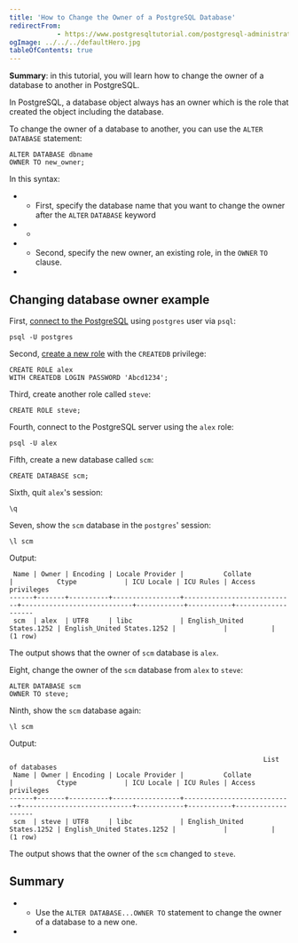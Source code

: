 ```yaml
---
title: 'How to Change the Owner of a PostgreSQL Database'
redirectFrom: 
            - https://www.postgresqltutorial.com/postgresql-administration/postgres-change-database-owner/
ogImage: ../../../defaultHero.jpg
tableOfContents: true
---
```


**Summary**: in this tutorial, you will learn how to change the owner of a database to another in PostgreSQL.



In PostgreSQL, a database object always has an owner which is the role that created the object including the database.



To change the owner of a database to another, you can use the `ALTER` `DATABASE` statement:



```
ALTER DATABASE dbname
OWNER TO new_owner;
```



In this syntax:



- - First, specify the database name that you want to change the owner after the `ALTER` `DATABASE` keyword
- -
- - Second, specify the new owner, an existing role, in the `OWNER` `TO` clause.
- 


## Changing database owner example



First, [connect to the PostgreSQL](https://www.postgresqltutorial.com/postgresql-getting-started/connect-to-postgresql-database/) using `postgres` user via `psql`:



```
psql -U postgres
```



Second, [create a new role](https://www.postgresqltutorial.com/postgresql-administration/postgresql-roles/) with the `CREATEDB` privilege:



```
CREATE ROLE alex
WITH CREATEDB LOGIN PASSWORD 'Abcd1234';
```



Third, create another role called `steve`:



```
CREATE ROLE steve;
```



Fourth, connect to the PostgreSQL server using the `alex` role:



```
psql -U alex
```



Fifth, create a new database called `scm`:



```
CREATE DATABASE scm;
```



Sixth, quit `alex`'s session:



```
\q
```



Seven, show the `scm` database in the `postgres`' session:



```
\l scm
```



Output:



```
 Name | Owner | Encoding | Locale Provider |          Collate           |           Ctype            | ICU Locale | ICU Rules | Access privileges
------+-------+----------+-----------------+----------------------------+----------------------------+------------+-----------+-------------------
 scm  | alex  | UTF8     | libc            | English_United States.1252 | English_United States.1252 |            |           |
(1 row)
```



The output shows that the owner of `scm` database is `alex`.



Eight, change the owner of the `scm` database from `alex` to `steve`:



```
ALTER DATABASE scm
OWNER TO steve;
```



Ninth, show the `scm` database again:



```
\l scm
```



Output:



```
                                                                List of databases
 Name | Owner | Encoding | Locale Provider |          Collate           |           Ctype            | ICU Locale | ICU Rules | Access privileges
------+-------+----------+-----------------+----------------------------+----------------------------+------------+-----------+-------------------
 scm  | steve | UTF8     | libc            | English_United States.1252 | English_United States.1252 |            |           |
(1 row)
```



The output shows that the owner of the `scm` changed to `steve`.



## Summary



- - Use the `ALTER DATABASE...OWNER TO` statement to change the owner of a database to a new one.
- 
